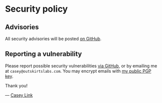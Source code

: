# Security policy

## Advisories

All security advisories will be posted [on GitHub](https://github.com/outskirtslabs/client-ip/security/advisories).

## Reporting a vulnerability

Please report possible security vulnerabilities [via GitHub](https://github.com/outskirtslabs/client-ip/security/advisories), or by emailing me at `casey@outskirtslabs.com`.
You may encrypt emails with [my public PGP key][pgp].

Thank you!

— [Casey Link][me]

[me]: https://casey.ink
[pgp]: https://casey.link/pgp.asc
